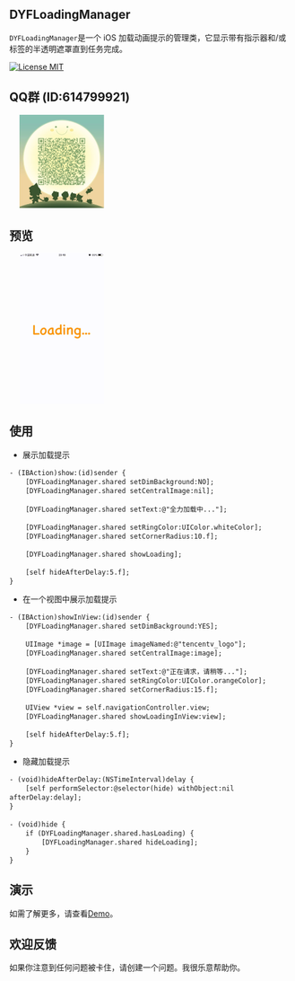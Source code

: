 ## DYFLoadingManager

`DYFLoadingManager`是一个 iOS 加载动画提示的管理类，它显示带有指示器和/或标签的半透明遮罩直到任务完成。

[![License MIT](https://img.shields.io/badge/license-MIT-green.svg?style=flat)](LICENSE)&nbsp;

## QQ群 (ID:614799921)

<div align=left>
&emsp; <img src="https://github.com/chenxing640/DYFLoadingManager/raw/master/images/g614799921.jpg" width="30%" />
</div>

## 预览

<div align=left>
&emsp; <img src="https://github.com/chenxing640/DYFLoadingManager/raw/master/images/LoadingPreview.gif" width="30%" />
</div>

## 使用

-  展示加载提示

```
- (IBAction)show:(id)sender {
    [DYFLoadingManager.shared setDimBackground:NO];
    [DYFLoadingManager.shared setCentralImage:nil];

    [DYFLoadingManager.shared setText:@"全力加载中..."];

    [DYFLoadingManager.shared setRingColor:UIColor.whiteColor];
    [DYFLoadingManager.shared setCornerRadius:10.f];

    [DYFLoadingManager.shared showLoading];

    [self hideAfterDelay:5.f];
}
```

- 在一个视图中展示加载提示

```
- (IBAction)showInView:(id)sender {
    [DYFLoadingManager.shared setDimBackground:YES];
    
    UIImage *image = [UIImage imageNamed:@"tencentv_logo"];
    [DYFLoadingManager.shared setCentralImage:image];

    [DYFLoadingManager.shared setText:@"正在请求，请稍等..."];
    [DYFLoadingManager.shared setRingColor:UIColor.orangeColor];
    [DYFLoadingManager.shared setCornerRadius:15.f];

    UIView *view = self.navigationController.view;
    [DYFLoadingManager.shared showLoadingInView:view];

    [self hideAfterDelay:5.f];
}
```

- 隐藏加载提示

```
- (void)hideAfterDelay:(NSTimeInterval)delay {
    [self performSelector:@selector(hide) withObject:nil afterDelay:delay];
}

- (void)hide {
    if (DYFLoadingManager.shared.hasLoading) {
        [DYFLoadingManager.shared hideLoading];
    }
}
```

## 演示

如需了解更多，请查看[Demo](https://github.com/chenxing640/DYFLoadingManager/blob/master/Basic%20Files/ViewController.m)。

## 欢迎反馈

如果你注意到任何问题被卡住，请创建一个问题。我很乐意帮助你。
